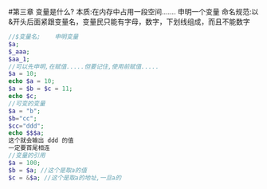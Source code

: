 #第三章
变量是什么?
    本质:在内存中占用一段空间.......
申明一个变量
    命名规范:以&开头后面紧跟变量名，变量民只能有字母，数字，下划线组成，而且不能数字
```PHP
//$变量名;    申明变量
$a;
$_aaa;
$aa_1;
//可以先申明,在赋值.....但要记住,使用前赋值.....
$a = 10;
echo $a = 10;
$a = $b = $c = 11;
echo $c;
//可变的变量
$a = "b";
$b="cc";
$cc="ddd";
echo $$$a;
这个就会输出 ddd 的值
一定要首尾相连
//变量的引用
$a = 100;
$b = $a; //这个是取a的值
$c = &$a; //这个是取a的地址,一旦a的 
```




